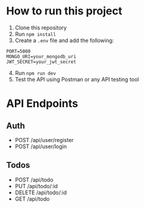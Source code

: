 # How to run this project
1. Clone this repository
2. Run `npm install`
3. Create a `.env` file and add the following:
```
PORT=5000
MONGO_URI=your_mongodb_uri
JWT_SECRET=your_jwt_secret
```
4. Run `npm run dev`
5. Test the API using Postman or any API testing tool

# API Endpoints
## Auth
- POST /api/user/register
- POST /api/user/login

## Todos
- POST /api/todo
- PUT /api/todo/:id
- DELETE /api/todo/:id
- GET /api/todo